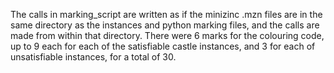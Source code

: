 The calls in marking_script are written as if the minizinc .mzn files are in the same directory as the instances and python marking files, and the calls are made from within that directory.  There were 6 marks for the colouring code, up to 9 each for each of the satisfiable castle instances, and 3 for each of unsatisfiable instances, for a total of 30. 
